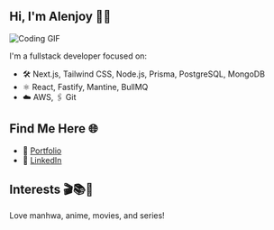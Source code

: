 ## Hi, I'm Alenjoy 👋✨

![Coding GIF](https://media.giphy.com/media/qgQUggAC3Pfv687qPC/giphy.gif)

I'm a fullstack developer focused on:
- 🛠️ Next.js, Tailwind CSS, Node.js, Prisma, PostgreSQL, MongoDB
- ⚛️ React, Fastify, Mantine, BullMQ
- ☁️ AWS, 🖇️ Git

## Find Me Here 🌐

- 🚀 [Portfolio](https://alenjoy.fun/)
- 💼 [LinkedIn](http://linkedin.com/in/alenjoy-7)

## Interests 🎬📚🖤

Love manhwa, anime, movies, and series!
